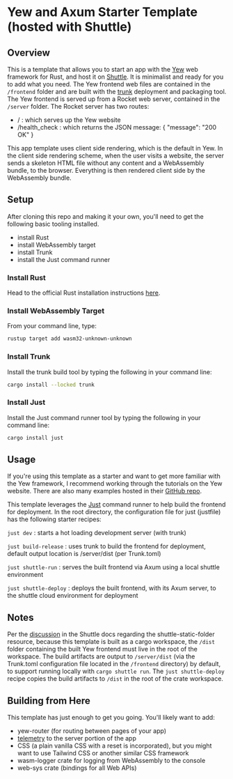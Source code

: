 # Yew and Axum Starter Template (hosted with Shuttle)

## Overview
This is a template that allows you to start an app with the [Yew](https://yew.rs) web framework for Rust, and host it on [Shuttle](https://shuttle.rs). It is minimalist and ready for you to add what you need. The Yew frontend web files are contained in the `/frontend` folder and are built with the [trunk](https://trunkrs.dev) deployment and packaging tool. The Yew frontend is served up from a Rocket web server, contained in the `/server` folder.  The Rocket server has two routes:

- / : which serves up the Yew website
- /health_check : which returns the JSON message: { "message": "200 OK" }

This app template uses client side rendering, which is the default in Yew. In the client side rendering scheme, when the user visits a website, the server sends a skeleton HTML file without any content and a WebAssembly bundle, to the browser. Everything is then rendered client side by the WebAssembly bundle.

## Setup
After cloning this repo and making it your own, you'll need to get the following basic tooling installed.

- install Rust
- install WebAssembly target
- install Trunk
- install the Just command runner

### Install Rust
Head to the official Rust installation instructions [here](https://www.rust-lang.org/tools/install).

### Install WebAssembly Target
From your command line, type:
```bash
rustup target add wasm32-unknown-unknown
```

### Install Trunk
Install the trunk build tool by typing the following in your command line:
```bash
cargo install --locked trunk
```

### Install Just
Install the Just command runner tool by typing the following in your command line:
```bash
cargo install just
```

## Usage
If you're using this template as a starter and want to get more familiar with the Yew framework, I recommend working through the tutorials on the Yew website. There are also many examples hosted in their [GitHub repo](https://github.com/yewstack/yew).

This template leverages the [Just](https://github.com/casey/just) command runner to help build the frontend for deployment. In the root directory, the configuration file for just (justfile) has the following starter recipes:

`just dev` : starts a hot loading development server (with trunk)

`just build-release` : uses trunk to build the frontend for deployment, default output location is /server/dist (per Trunk.toml)

`just shuttle-run` : serves the built frontend via Axum using a local shuttle environment

`just shuttle-deploy` : deploys the built frontend, with its Axum server, to the shuttle cloud environment for deployment

## Notes
Per the [discussion](https://docs.shuttle.rs/resources/shuttle-static-folder) in the Shuttle docs regarding the shuttle-static-folder resource, because this template is built as a cargo workspace, the `/dist` folder containing the built Yew frontend must live in the root of the workspace.  The build artifacts are output to `/server/dist` (via the Trunk.toml configuration file located in the `/frontend` directory) by default, to support running locally with `cargo shuttle run`. The `just shuttle-deploy` recipe copies the build artifacts to `/dist` in the root of the crate workspace.

## Building from Here
This template has just enough to get you going. You'll likely want to add:

- yew-router (for routing between pages of your app)
- [telemetry](https://docs.shuttle.rs/introduction/telemetry) to the server portion of the app
- CSS (a plain vanilla CSS with a reset is incorporated), but you might want to use Tailwind CSS or another similar CSS framework
- wasm-logger crate for logging from WebAssembly to the console
- web-sys crate (bindings for all Web APIs)


